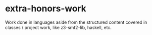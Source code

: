 # extra-honors-work
Work done in languages aside from the structured content covered in classes / project work, like z3-smt2-lib, haskell, etc.
